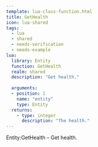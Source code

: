 ```yaml
---
template: lua-class-function.html
title: GetHealth
icon: lua-shared
tags:
  - lua
  - shared
  - needs-verification
  - needs-example
lua:
  library: Entity
  function: GetHealth
  realm: shared
  description: "Get health."
  
  arguments:
  - position: 1
    name: "entity"
    type: Entity
  returns:
    - type: integer
      description: "The health."
---
```


<div class="lua__search__keywords">
Entity:GetHealth &#x2013; Get health.
</div>
